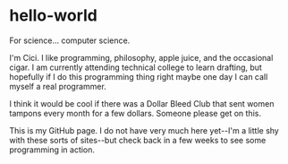 # hello-world
For science... computer science.

I'm Cici. I like programming, philosophy, apple juice, and the occasional cigar. I am currently attending technical college to learn drafting, but hopefully if I do this programming thing right maybe one day I can call myself a real programmer.

I think it would be cool if there was a Dollar Bleed Club that sent women tampons every month for a few dollars. Someone please get on this.

This is my GitHub page. I do not have very much here yet--I'm a little shy with these sorts of sites--but check back in a few weeks to see some programming in action.
